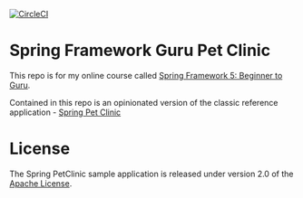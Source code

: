 [![CircleCI](https://circleci.com/gh/Paulro1991/sfg-pet-clinic.svg?style=svg)](https://circleci.com/gh/springframeworkguru/sfg-pet-clinic)

# Spring Framework Guru Pet Clinic

This repo is for my online course called [Spring Framework 5: Beginner to Guru](https://www.udemy.com/spring-framework-5-beginner-to-guru/?couponCode=GITHUB_SFGPETCLINIC).

Contained in this repo is an opinionated version of the classic reference application - [Spring Pet Clinic](https://github.com/spring-projects/spring-petclinic)



# License

The Spring PetClinic sample application is released under version 2.0 of the [Apache License](http://www.apache.org/licenses/LICENSE-2.0).